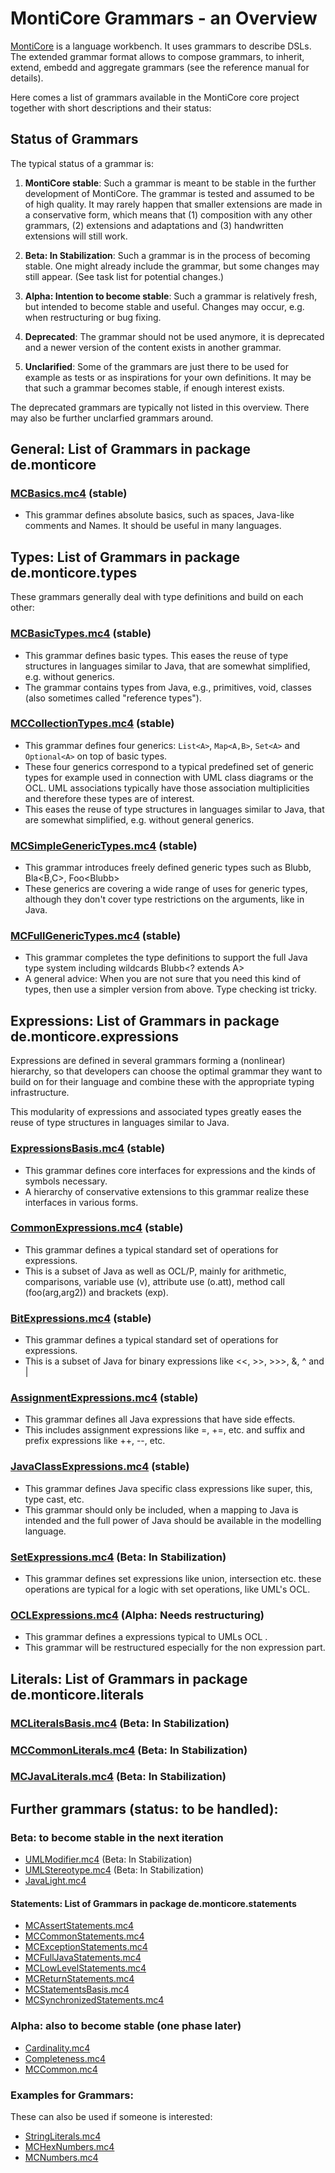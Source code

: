 <!-- (c) https://github.com/MontiCore/monticore -->

# MontiCore Grammars - an Overview

[MontiCore](http://www.monticore.de) is a language workbench. It uses 
grammars to describe DSLs. The extended 
grammar format allows to compose grammars, to inherit, extend, embedd 
and aggregate grammars (see the reference manual for details).

Here comes a list of grammars available in the MontiCore core project 
together with short descriptions and their status:


## Status of Grammars 

The typical status of a grammar is:

1. **MontiCore stable**:
Such a grammar is meant to be stable in the further development of 
MontiCore. The grammar is tested and assumed to be of high quality.
It may rarely happen that smaller extensions are made in a conservative 
form, which means that (1) composition with any other grammars,
(2) extensions and adaptations and (3) handwritten extensions will 
still work.

1. **Beta: In Stabilization**:
Such a grammar is in the process of becoming stable. One might already 
include the grammar, but some changes may still appear.
(See task list for potential changes.)

1. **Alpha: Intention to become stable**:
Such a grammar is relatively fresh, but intended to become stable 
and useful. Changes may occur, e.g. when restructuring or bug fixing.

1. **Deprecated**:
The grammar should not be used anymore, it is deprecated and a newer
version of the content exists in another grammar.

1. **Unclarified**:
Some of the grammars are just there to be used for example as
tests or as inspirations for your own definitions. It may be that 
such a grammar becomes stable, if enough interest exists.

The deprecated grammars are typically not listed in this overview.
There may also be further unclarfied grammars around.


## General: List of Grammars in package de.monticore

### [MCBasics.mc4](monticore-grammar/src/main/grammars/de/monticore/MCBasics.mc4)  (stable)
* This grammar defines absolute basics, such as spaces, 
Java-like comments and Names. 
It should be useful in many languages.
  
  
## Types: List of Grammars in package de.monticore.types

These grammars generally deal with type definitions and build on each 
other:

### [MCBasicTypes.mc4](monticore-grammar/src/main/grammars/de/monticore/types/MCBasicTypes.mc4) (stable)
* This grammar defines basic types. This eases the reuse of type 
structures in languages similar to Java, that are somewhat 
simplified, e.g. without generics.
* The grammar contains types from Java, e.g., primitives, void, 
classes (also sometimes called "reference types").
 
### [MCCollectionTypes.mc4](monticore-grammar/src/main/grammars/de/monticore/types/MCCollectionTypes.mc4) (stable)
* This grammar defines four generics: `List<A>`, `Map<A,B>`, `Set<A>` and 
`Optional<A>` on top of basic types.
* These four generics correspond to a typical predefined set of generic 
types for example used in connection with UML class diagrams or the
OCL. UML associations typically have those association multiplicities and 
therefore these types are of interest.
* This eases the reuse of type structures in languages similar to Java,
that are somewhat simplified, e.g. without general generics.


### [MCSimpleGenericTypes.mc4](monticore-grammar/src/main/grammars/de/monticore/types/MCSimpleGenericTypes.mc4) (stable)
* This grammar introduces freely defined generic types
such as Blubb<A>, Bla<B,C>, Foo<Blubb<D>>
* These generics are covering a wide range of uses for generic types,
although they don't cover type restrictions on the arguments, like in 
Java. 


### [MCFullGenericTypes.mc4](monticore-grammar/src/main/grammars/de/monticore/types/MCFullGenericTypes.mc4) (stable)
* This grammar completes the type definitions to 
support the full Java type system including wildcards Blubb<? extends A>
* A general advice: When you are not sure that you need this kind of
types, then use a simpler version from above. Type checking ist tricky.



## Expressions: List of Grammars in package de.monticore.expressions

Expressions are defined in several grammars forming a (nonlinear) hierarchy,
so that developers can choose the optimal grammar they want to build on 
for their language and combine these with the appropriate typing 
infrastructure.

This modularity of expressions and associated types greatly eases 
the reuse of type structures in languages similar to Java.


### [ExpressionsBasis.mc4](monticore-grammar/src/main/grammars/de/monticore/expressions/ExpressionsBasis.mc4) (stable)
* This grammar defines core interfaces for expressions and the 
kinds of symbols necessary.
* A hierarchy of conservative extensions to this grammar realize
these interfaces in various forms.


### [CommonExpressions.mc4](monticore-grammar/src/main/grammars/de/monticore/expressions/CommonExpressions.mc4) (stable)
* This grammar defines a typical standard set of operations for
expressions. 
* This is a subset of Java as well as OCL/P, 
mainly for arithmetic, comparisons, variable use (v), 
attribute use (o.att), method call (foo(arg,arg2)) and brackets (exp).


### [BitExpressions.mc4](monticore-grammar/src/main/grammars/de/monticore/expressions/BitExpressions.mc4) (stable)
* This grammar defines a typical standard set of operations for
expressions. 
* This is a subset of Java for binary expressions 
like <<, >>, >>>, &, ^ and |


### [AssignmentExpressions.mc4](monticore-grammar/src/main/grammars/de/monticore/expressions/AssignmentExpressions.mc4) (stable)
* This grammar defines all Java expressions that have side effects.
* This includes assignment expressions like =, +=, etc. and 
suffix and prefix expressions like ++, --, etc.


### [JavaClassExpressions.mc4](monticore-grammar/src/main/grammars/de/monticore/expressions/JavaClassExpressions.mc4) (stable)
* This grammar defines Java specific class expressions like super, 
this, type cast, etc.
* This grammar should only be included, when a mapping to Java is
intended and the full power of Java should be available in the 
modelling language.


### [SetExpressions.mc4](monticore-grammar/src/main/grammars/de/monticore/expressions/SetExpressions.mc4) (Beta: In Stabilization)
* This grammar defines set expressions like union, intersection etc.
these operations are typical for a logic with set operations, like 
UML's OCL.


### [OCLExpressions.mc4](monticore-grammar/src/main/grammars/de/monticore/expressions/OCLExpressions.mc4) (Alpha: Needs restructuring)
* This grammar defines a expressions typical to UMLs OCL .
* This grammar will be restructured especially for the non expression part.

## Literals: List of Grammars in package de.monticore.literals

### [MCLiteralsBasis.mc4](monticore-grammar/src/main/grammars/de/monticore/literals/MCLiteralsBasis.mc4) (Beta: In Stabilization)
### [MCCommonLiterals.mc4](monticore-grammar/src/main/grammars/de/monticore/literals/MCCommonLiterals.mc4) (Beta: In Stabilization)
### [MCJavaLiterals.mc4](monticore-grammar/src/main/grammars/de/monticore/literals/MCJavaLiterals.mc4) (Beta: In Stabilization)

## Further grammars (status: to be handled):

### Beta: to become stable in the next iteration

* [UMLModifier.mc4](monticore-grammar/src/main/grammars/de/monticore/UMLModifier.mc4) (Beta: In Stabilization)
* [UMLStereotype.mc4](monticore-grammar/src/main/grammars/de/monticore/UMLStereotype.mc4) (Beta: In Stabilization)
* [JavaLight.mc4](monticore-grammar/src/main/grammars/de/monticore/JavaLight.mc4) 

#### Statements: List of Grammars in package de.monticore.statements
* [MCAssertStatements.mc4](monticore-grammar/src/main/grammars/de/monticore/statements/MCAssertStatements.mc4)
* [MCCommonStatements.mc4](monticore-grammar/src/main/grammars/de/monticore/statements/MCCommonStatements.mc4)
* [MCExceptionStatements.mc4](monticore-grammar/src/main/grammars/de/monticore/statements/MCExceptionStatements.mc4)
* [MCFullJavaStatements.mc4](monticore-grammar/src/main/grammars/de/monticore/statements/MCFullJavaStatements.mc4)
* [MCLowLevelStatements.mc4](monticore-grammar/src/main/grammars/de/monticore/statements/MCLowLevelStatements.mc4)
* [MCReturnStatements.mc4](monticore-grammar/src/main/grammars/de/monticore/statements/MCReturnStatements.mc4)
* [MCStatementsBasis.mc4](monticore-grammar/src/main/grammars/de/monticore/statements/MCStatementsBasis.mc4)
* [MCSynchronizedStatements.mc4](monticore-grammar/src/main/grammars/de/monticore/statements/MCSynchronizedStatements.mc4)


### Alpha: also to become stable (one phase later)

* [Cardinality.mc4](monticore-grammar/src/main/grammars/de/monticore/Cardinality.mc4)
* [Completeness.mc4](monticore-grammar/src/main/grammars/de/monticore/Completeness.mc4)
* [MCCommon.mc4](monticore-grammar/src/main/grammars/de/monticore/MCCommon.mc4)

### Examples for Grammars:

These can also be used if someone is interested:

* [StringLiterals.mc4](monticore-grammar/src/main/examples/StringLiterals.mc4)
* [MCHexNumbers.mc4](monticore-grammar/src/main/examples/MCHexNumbers.mc4)
* [MCNumbers.mc4](monticore-grammar/src/main/examples/MCNumbers.mc4)





